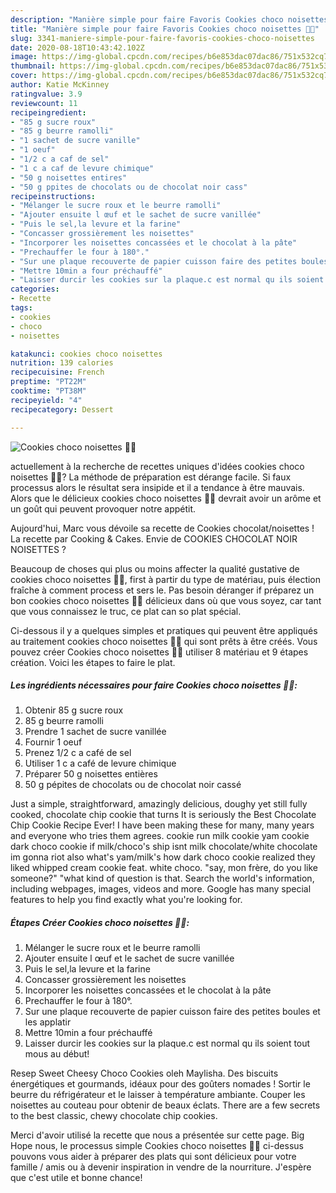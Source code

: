 ```yaml
---
description: "Manière simple pour faire Favoris Cookies choco noisettes 🍪🍫"
title: "Manière simple pour faire Favoris Cookies choco noisettes 🍪🍫"
slug: 3341-maniere-simple-pour-faire-favoris-cookies-choco-noisettes
date: 2020-08-18T10:43:42.102Z
image: https://img-global.cpcdn.com/recipes/b6e853dac07dac86/751x532cq70/cookies-choco-noisettes-🍪🍫-photo-principale-de-la-recette.jpg
thumbnail: https://img-global.cpcdn.com/recipes/b6e853dac07dac86/751x532cq70/cookies-choco-noisettes-🍪🍫-photo-principale-de-la-recette.jpg
cover: https://img-global.cpcdn.com/recipes/b6e853dac07dac86/751x532cq70/cookies-choco-noisettes-🍪🍫-photo-principale-de-la-recette.jpg
author: Katie McKinney
ratingvalue: 3.9
reviewcount: 11
recipeingredient:
- "85 g sucre roux"
- "85 g beurre ramolli"
- "1 sachet de sucre vanille"
- "1 oeuf"
- "1/2 c a caf de sel"
- "1 c a caf de levure chimique"
- "50 g noisettes entires"
- "50 g ppites de chocolats ou de chocolat noir cass"
recipeinstructions:
- "Mélanger le sucre roux et le beurre ramolli"
- "Ajouter ensuite l œuf et le sachet de sucre vanillée"
- "Puis le sel,la levure et la farine"
- "Concasser grossièrement les noisettes"
- "Incorporer les noisettes concassées et le chocolat à la pâte"
- "Prechauffer le four à 180°."
- "Sur une plaque recouverte de papier cuisson faire des petites boules et les applatir"
- "Mettre 10min a four préchauffé"
- "Laisser durcir les cookies sur la plaque.c est normal qu ils soient tout mous au début!"
categories:
- Recette
tags:
- cookies
- choco
- noisettes

katakunci: cookies choco noisettes 
nutrition: 139 calories
recipecuisine: French
preptime: "PT22M"
cooktime: "PT38M"
recipeyield: "4"
recipecategory: Dessert

---
```



![Cookies choco noisettes 🍪🍫](https://img-global.cpcdn.com/recipes/b6e853dac07dac86/751x532cq70/cookies-choco-noisettes-🍪🍫-photo-principale-de-la-recette.jpg)

actuellement à la recherche de recettes uniques d'idées cookies choco noisettes 🍪🍫? La méthode de préparation est dérange facile. Si faux processus alors le résultat sera insipide et il a tendance à être mauvais. Alors que le délicieux cookies choco noisettes 🍪🍫 devrait avoir un arôme et un goût qui peuvent provoquer notre appétit.

Aujourd&#39;hui, Marc vous dévoile sa recette de Cookies chocolat/noisettes ! La recette par Cooking &amp; Cakes. Envie de COOKIES CHOCOLAT NOIR NOISETTES ?

Beaucoup de choses qui plus ou moins affecter la qualité gustative de cookies choco noisettes 🍪🍫, first à partir du type de matériau, puis élection fraîche à comment process et sers le. Pas besoin déranger if préparez un bon cookies choco noisettes 🍪🍫 délicieux dans où que vous soyez, car tant que vous connaissez le truc, ce plat can so plat spécial.


Ci-dessous il y a quelques simples et pratiques qui peuvent être appliqués au traitement cookies choco noisettes 🍪🍫 qui sont prêts à être créés. Vous pouvez créer Cookies choco noisettes 🍪🍫 utiliser 8 matériau et 9 étapes création. Voici les étapes to faire le plat.

<!--inarticleads1-->

##### Les ingrédients nécessaires pour faire Cookies choco noisettes 🍪🍫:

1. Obtenir 85 g sucre roux
1.  85 g beurre ramolli
1. Prendre 1 sachet de sucre vanillée
1. Fournir 1 oeuf
1. Prenez 1/2 c a café de sel
1. Utiliser 1 c a café de levure chimique
1. Préparer 50 g noisettes entières
1.  50 g pépites de chocolats ou de chocolat noir cassé


Just a simple, straightforward, amazingly delicious, doughy yet still fully cooked, chocolate chip cookie that turns It is seriously the Best Chocolate Chip Cookie Recipe Ever! I have been making these for many, many years and everyone who tries them agrees. cookie run milk cookie yam cookie dark choco cookie if milk/choco&#39;s ship isnt milk chocolate/white chocolate im gonna riot also what&#39;s yam/milk&#39;s how dark choco cookie realized they liked whipped cream cookie feat. white choco. &#34;say, mon frère, do you like someone?&#34; &#34;what kind of question is that. Search the world&#39;s information, including webpages, images, videos and more. Google has many special features to help you find exactly what you&#39;re looking for. 

<!--inarticleads2-->

##### Étapes Créer Cookies choco noisettes 🍪🍫:

1. Mélanger le sucre roux et le beurre ramolli
1. Ajouter ensuite l œuf et le sachet de sucre vanillée
1. Puis le sel,la levure et la farine
1. Concasser grossièrement les noisettes
1. Incorporer les noisettes concassées et le chocolat à la pâte
1. Prechauffer le four à 180°.
1. Sur une plaque recouverte de papier cuisson faire des petites boules et les applatir
1. Mettre 10min a four préchauffé
1. Laisser durcir les cookies sur la plaque.c est normal qu ils soient tout mous au début!


Resep Sweet Cheesy Choco Cookies oleh Maylisha. Des biscuits énergétiques et gourmands, idéaux pour des goûters nomades ! Sortir le beurre du réfrigérateur et le laisser à température ambiante. Couper les noisettes au couteau pour obtenir de beaux éclats. There are a few secrets to the best classic, chewy chocolate chip cookies. 


Merci d'avoir utilisé la recette que nous a présentée sur cette page. Big Hope nous, le processus simple Cookies choco noisettes 🍪🍫 ci-dessus pouvons vous aider à préparer des plats qui sont délicieux pour votre famille / amis ou à devenir inspiration in vendre de la nourriture. J'espère que c'est utile et bonne chance!
